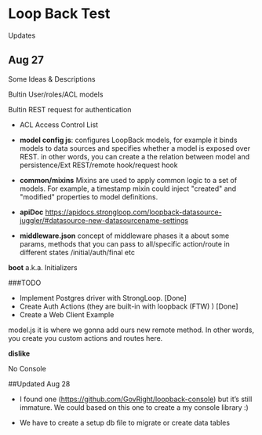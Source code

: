 # Loop Back Test

Updates

## Aug 27
Some Ideas & Descriptions

Bultin User/roles/ACL models

Bultin REST request for authentication

* ACL Access Control List

* **model config js**: configures LoopBack models, for example it binds models to data sources and specifies whether a model is exposed over REST.  in other words, you can create a the relation between model and persistence/Ext REST/remote hook/request hook

* **common/mixins** Mixins are used to apply common logic to a set of models. For example, a timestamp mixin could inject "created" and "modified" properties to model definitions.

* **apiDoc** https://apidocs.strongloop.com/loopback-datasource-juggler/#datasource-new-datasourcename-settings

* **middleware.json** concept of middleware phases it a about some params, methods that you can pass to all/specific action/route in different states /initial/auth/final etc

**boot** a.k.a. Initializers

###TODO

* Implement Postgres driver with StrongLoop. [Done]
* Create Auth Actions (they are built-in with loopback (FTW) )  [Done]
* Create a Web Client Example

model.js it is where we gonna add ours new remote method. In other words, you create you custom actions and routes here.

**dislike**

No Console

##Updated Aug 28
  * I found one (https://github.com/GovRight/loopback-console) but it’s still immature. We could based on this one to create a my console library  :)
  
  * We have to create  a setup db file to migrate or create data tables
